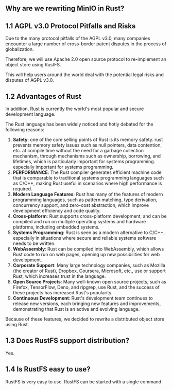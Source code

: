 ## Why are we rewriting MinIO in Rust?

## 1.1 AGPL v3.0 Protocol Pitfalls and Risks

Due to the many protocol pitfalls of the AGPL v3.0, many companies encounter a large number of cross-border patent disputes in the process of globalization.

Therefore, we will use Apache 2.0 open source protocol to re-implement an object store using RustFS.

This will help users around the world deal with the potential legal risks and disputes of AGPL v3.0.


## 1.2 Advantages of Rust

In addition, Rust is currently the world's most popular and secure development language.

The Rust language has been widely noticed and hotly debated for the following reasons:
1. **Safety**: one of the core selling points of Rust is its memory safety. rust prevents memory safety issues such as null pointers, data contention, etc. at compile time without the need for a garbage collection mechanism, through mechanisms such as ownership, borrowing, and lifetimes, which is particularly important for systems programming. especially important for systems programming.
2. **PERFORMANCE**: The Rust compiler generates efficient machine code that is comparable to traditional systems programming languages such as C/C++, making Rust useful in scenarios where high performance is required.
3. **Modern Language Features**: Rust has many of the features of modern programming languages, such as pattern matching, type derivation, concurrency support, and zero-cost abstraction, which improve development efficiency and code quality.
4. **Cross-platform**: Rust supports cross-platform development, and can be compiled and run on multiple operating systems and hardware platforms, including embedded systems.
5. **Systems Programming**: Rust is seen as a modern alternative to C/C++, especially in situations where secure and reliable systems software needs to be written.
6. **WebAssembly**: Rust can be compiled into WebAssembly, which allows Rust code to run on web pages, opening up new possibilities for web development.
7. **Corporate Support**: Many large technology companies, such as Mozilla (the creator of Rust), Dropbox, Coursera, Microsoft, etc., use or support Rust, which increases trust in the language.
8. **Open Source Projects**: Many well-known open source projects, such as Firefox, TensorFlow, Deno, and ripgrep, use Rust, and the success of these projects has increased Rust's popularity.
9. **Continuous Development**: Rust's development team continues to release new versions, each bringing new features and improvements, demonstrating that Rust is an active and evolving language.

Because of these features, we decided to rewrite a distributed object store using Rust.


## 1.3 Does RustFS support distribution?

Yes.


## 1.4 Is RustFS easy to use?

RustFS is very easy to use. RustFS can be started with a single command.


